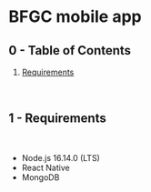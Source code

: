 # BFGC mobile app 

## 0 - Table of Contents <a id="toc"></a>

1. <a href="#1">Requirements</a>

<br/>

## 1 - Requirements <a id="1"></a>

<br/>

- Node.js 16.14.0 (LTS)
- React Native
- MongoDB
